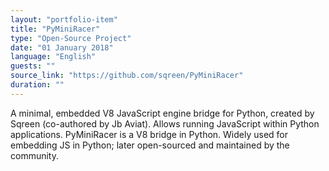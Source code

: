```yaml
---
layout: "portfolio-item"
title: "PyMiniRacer"
type: "Open-Source Project"
date: "01 January 2018"
language: "English"
guests: ""
source_link: "https://github.com/sqreen/PyMiniRacer"
duration: ""
---
```


A minimal, embedded V8 JavaScript engine bridge for Python, created by Sqreen (co-authored by Jb Aviat). Allows running JavaScript within Python applications. PyMiniRacer is a V8 bridge in Python.  Widely used for embedding JS in Python; later open-sourced and maintained by the community.
